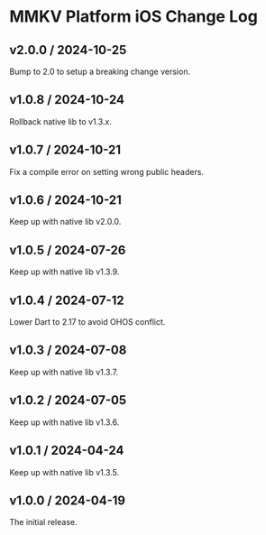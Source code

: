 # MMKV Platform iOS Change Log
## v2.0.0 / 2024-10-25
Bump to 2.0 to setup a breaking change version.

## v1.0.8 / 2024-10-24
Rollback native lib to v1.3.x.

## v1.0.7 / 2024-10-21
Fix a compile error on setting wrong public headers.

## v1.0.6 / 2024-10-21
Keep up with native lib v2.0.0.

## v1.0.5 / 2024-07-26
Keep up with native lib v1.3.9.

## v1.0.4 / 2024-07-12
Lower Dart to 2.17 to avoid OHOS conflict.

## v1.0.3 / 2024-07-08
Keep up with native lib v1.3.7.

## v1.0.2 / 2024-07-05
Keep up with native lib v1.3.6.

## v1.0.1 / 2024-04-24
Keep up with native lib v1.3.5.

## v1.0.0 / 2024-04-19
The initial release.

